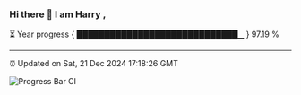 ### Hi there 👋 I am Harry , 

⏳ Year progress { █████████████████████████████▁ } 97.19 %

---

⏰ Updated on Sat, 21 Dec 2024 17:18:26 GMT

![Progress Bar CI](https://github.com/duykhang68/duykhang68/workflows/Progress%20Bar%20CI/badge.svg)
